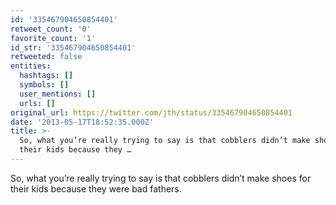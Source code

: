 ```yaml
---
id: '335467904650854401'
retweet_count: '0'
favorite_count: '1'
id_str: '335467904650854401'
retweeted: false
entities:
  hashtags: []
  symbols: []
  user_mentions: []
  urls: []
original_url: https://twitter.com/jth/status/335467904650854401
date: '2013-05-17T18:52:35.000Z'
title: >-
  So, what you’re really trying to say is that cobblers didn’t make shoes for
  their kids because they …
---
```


So, what you’re really trying to say is that cobblers didn’t make shoes for their kids because they were bad fathers.